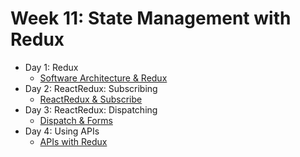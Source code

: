 # Week 11: State Management with Redux

- Day 1: Redux
    - [Software Architecture & Redux](https://github.com/develop-me/week-11--redux/blob/master/scripts/01/01.md)
- Day 2: ReactRedux: Subscribing
    - [ReactRedux & Subscribe](https://github.com/develop-me/week-11--redux/blob/master/scripts/02/02.md)
- Day 3: ReactRedux: Dispatching
    - [Dispatch & Forms](https://github.com/develop-me/week-11--redux/blob/master/scripts/03/03.md)
- Day 4: Using APIs
    - [APIs with Redux](https://github.com/develop-me/week-11--redux/blob/master/scripts/04/01.md)
